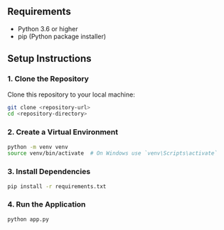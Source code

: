 ## Requirements

- Python 3.6 or higher
- pip (Python package installer)

## Setup Instructions

### 1. Clone the Repository

Clone this repository to your local machine:

```bash
git clone <repository-url>
cd <repository-directory>
```
### 2. Create a Virtual Environment

```bash
python -m venv venv
source venv/bin/activate  # On Windows use `venv\Scripts\activate`
```

### 3. Install Dependencies

```bash
pip install -r requirements.txt
```

### 4. Run the Application

```bash
python app.py
```
